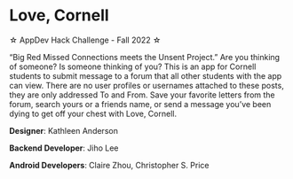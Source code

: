 # Love, Cornell
☆ AppDev Hack Challenge - Fall 2022 ☆

“Big Red Missed Connections meets the Unsent Project.” Are you thinking of someone? Is someone thinking of you? This is an app for Cornell students to submit message to a forum that all other students with the app can view. There are no user profiles or usernames attached to these posts, they are only addressed To and From. Save your favorite letters from the forum, search yours or a friends name, or send a message you’ve been dying to get off your chest with Love, Cornell.

<b>Designer</b>: Kathleen Anderson

<b>Backend Developer</b>: Jiho Lee

<b>Android Developers</b>: Claire Zhou, Christopher S. Price
